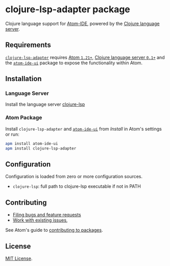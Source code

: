 # clojure-lsp-adapter package

Clojure language support for [Atom-IDE](https://ide.atom.io/), powered by the [Clojure language server](https://github.com/snoe/clojure-lsp).

## Requirements

[`clojure-lsp-adapter`](https://atom.io/packages/clojure-lsp-adapter) requires [Atom `1.21+`](https://atom.io/), [Clojure language server `0.1+`](https://github.com/snoe/clojure-lsp) and the [`atom-ide-ui`](https://atom.io/packages/atom-ide-ui) package to expose the functionality within Atom.

## Installation

### Language Server

Install the language server [clojure-lsp](https://github.com/snoe/clojure-lsp#installation)

### Atom Package

Install `clojure-lsp-adapter` and [`atom-ide-ui`](https://atom.io/packages/atom-ide-ui) from _Install_ in Atom's settings or run:

```bash
apm install atom-ide-ui
apm install clojure-lsp-adapter
```

## Configuration

Configuration is loaded from zero or more configuration sources.

- `clojure-lsp`: full path to clojure-lsp executable if not in PATH

## Contributing

- [Filing bugs and feature requests](https://github.com/artarf/clojure-lsp-adapter/issues/new)
- [Work with existing issues](https://github.com/artarf/clojure-lsp-adapter/issues),

See Atom's guide to [contributing to packages](https://github.com/atom/atom/blob/master/docs/contributing-to-packages.md).

## License

[MIT License](LICENSE.md).
